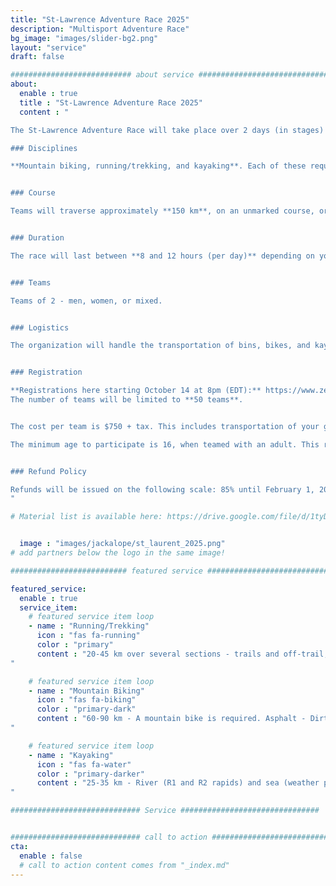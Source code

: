 ```yaml
---
title: "St-Lawrence Adventure Race 2025"
description: "Multisport Adventure Race"
bg_image: "images/slider-bg2.png"
layout: "service"
draft: false

########################### about service #############################
about:
  enable : true
  title : "St-Lawrence Adventure Race 2025"
  content : "

The St-Lawrence Adventure Race will take place over 2 days (in stages) on May 17 and 18, 2025, around Rimouski (QC). This event aims to offer teams a memorable adventure while showcasing the beauty and attractions of the Bas-Saint-Laurent region. The race is part of the Adventure Racing World Series (ARWS): https://www.arworldseries.com/races/st-lawrence-adventure-race-2025-canada.

### Disciplines

**Mountain biking, running/trekking, and kayaking**. Each of these requires map and compass navigation. The distances listed below are subject to slight variations from the final course. This is a demanding endurance event. While it's not exclusively for athletes, participants should have experience in all the disciplines covered by the race.


### Course

Teams will traverse approximately **150 km**, on an unmarked course, orienting themselves with map and compass. The course is designed to challenge experienced teams, while offering new teams the opportunity to experience a longer race format. As such, several checkpoints will be optional so that each team can choose a level of difficulty to meet their objectives. We expect a minority of teams to collect all the checkpoints. The route will remain secret until the day before the race.


### Duration

The race will last between **8 and 12 hours (per day)** depending on your route choices, checkpoint selections, and speed. There will be time cutoffs at various stages of the course.


### Teams

Teams of 2 - men, women, or mixed.


### Logistics

The organization will handle the transportation of bins, bikes, and kayaks if needed. Teams will have access to their bins at certain transitions between disciplines. **The kayak is supplied with your registration** and the model will be as follows: https://www.rtmkayaks.com/optimo-evo-confort/


### Registration

**Registrations here starting October 14 at 8pm (EDT):** https://www.zeffy.com/fr-CA/ticketing/6adbb13c-be9a-4c89-ad77-4bf6c3dcd6a1
The number of teams will be limited to **50 teams**.


The cost per team is $750 + tax. This includes transportation of your gear boxes, bikes, and kayak, the kayak rental, loan of a satellite tracking device, course and map design, and post-race meals. Note that a wetsuit (sleeveless accepted) will be mandatory for one or more kayaking sections. Wetsuits can be rented upon registration.

The minimum age to participate is 16, when teamed with an adult. This requires approval from the race director. Please contact us in advance to discuss.


### Refund Policy

Refunds will be issued on the following scale: 85% until February 1, 2025, 50% between February 2 and April 1, 2025, 25% between April 2 and May 1, 2025. No refunds after May 2, 2025. Until May 2, teams have the option to transfer their registration after informing the organizing committee.
"

# Material list is available here: https://drive.google.com/file/d/1tyDCnDCLJE4H_vXlhGlhZtjD81_nc2u6/view?usp=sharing


  image : "images/jackalope/st_laurent_2025.png"
# add partners below the logo in the same image!

########################## featured service ############################

featured_service:
  enable : true
  service_item:
    # featured service item loop
    - name : "Running/Trekking"
      icon : "fas fa-running"
      color : "primary"
      content : "20-45 km over several sections - trails and off-trail, shorelines, river and marsh crossings.
"

    # featured service item loop
    - name : "Mountain Biking"
      icon : "fas fa-biking"
      color : "primary-dark"
      content : "60-90 km - A mountain bike is required. Asphalt - Dirt roads – Single track - Forest roads – ATV trails.
"

    # featured service item loop
    - name : "Kayaking"
      icon : "fas fa-water"
      color : "primary-darker"
      content : "25-35 km - River (R1 and R2 rapids) and sea (weather permitting).
"

############################# Service ###############################


############################# call to action #################################
cta:
  enable : false
  # call to action content comes from "_index.md"
---
```

